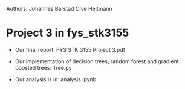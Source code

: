 Authors:
Johannes Barstad
Olve Heitmann

# Project 3 in fys_stk3155

* Our final report:
FYS STK 3155 Project 3.pdf

* Our implementation of decision trees, random forest and gradient boosted trees:
Tree.py

* Our analysis is in:
analysis.ipynb
